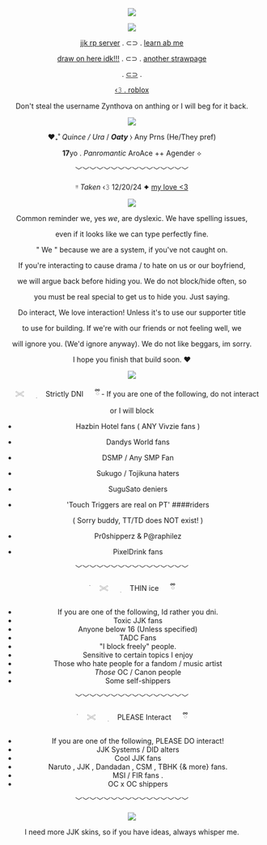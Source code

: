 <div align="center"> 


 ![](https://i.pinimg.com/736x/bc/85/9f/bc859f6f8c97bd87a3f90ad2e28a5fd6.jpg)

 ![](https://komarev.com/ghpvc/?username=55ukun&label=Demonic+Curses&color=4f0409)

 [jjk rp server](https://discord.gg/4VHMmkYGUm) . ⊂⊃ . [learn ab me](https://mmahito.carrd.co/)

 [draw on here idk!!!](https://zynthova.straw.page/) . ⊂⊃ . [another strawpage](https://uraume-sama.straw.page/) 

. [⊂⊃](https://rentry.co/angeliccountdown) . 

[‹𝟹 . roblox](https://www.roblox.com/users/1581608642/profile)

Don't steal the username Zynthova on anthing or I will beg for it back.

![](https://i.pinimg.com/736x/1d/41/72/1d417257bd6486a7d8bb3ef4d3dc689a.jpg)


 ♥︎₊˚ *Quince / Ura* / ***Oaty*** ⧽ Any Prns (He/They pref)

**17**yo . *Panromantic* AroAce ++ Agender ⟡

﹀﹀﹀﹀﹀﹀﹀﹀﹀﹀﹀﹀﹀﹀﹀﹀

 ᵎᵎ *Taken* ‹𝟹 12/20/24 ✦ [my love <3](https://github.com/KYABAHO)

![](https://64.media.tumblr.com/4016e5f13a33ad37e82054ad37f8bde8/e3a2de8c478d99e3-f4/s500x750/1482a7483609d060b63e4ae5e886a89059046a5d.jpg)

Common reminder we, yes *we*, are dyslexic. We have spelling issues,

even if it looks like we can type perfectly fine. 

" We " because we are a system, if you've not caught on.

If you're interacting to cause drama / to hate on us or our boyfriend,

we will argue back before hiding you. We do not block/hide often, so

you must be real special to get us to hide you. Just saying.

Do interact, We love interaction! Unless it's to use our supporter title

to use for building. If we're with our friends or not feeling well, we 

will ignore you. (We'd ignore anyway). We do not like beggars, im sorry.

I hope you finish that build soon. :heart:

![](https://i.pinimg.com/736x/cc/ee/3f/ccee3f4eaef5ceb73166f00079c53bbe.jpg)

   ⠀⠀𓏵⠀⠀ ׅ　 Strictly DNI ⠀⠀ྀི
    - If you are one of the following, do not interact or I will block
 - Hazbin Hotel fans ( ANY Vivzie fans )
 - Dandys World fans
 - DSMP / Any SMP Fan
 - Sukugo / Tojikuna haters
 - SuguSato deniers
 - 'Touch Triggers are real on PT' ####riders

    ( Sorry buddy, TT/TD does NOT exist! )
 - Pr0shipperz & P@raphilez
 - PixelDrink fans

﹀﹀﹀﹀﹀﹀﹀﹀﹀﹀﹀﹀﹀﹀﹀﹀

 ࣪⠀⠀𓏵⠀⠀ ׅ　 THIN ice ⠀⠀ྀི
   - If you are one of the following, Id rather you dni.
- Toxic JJK fans
- Anyone below 16 (Unless specified)
- TADC Fans
- "I block freely" people.
- Sensitive to certain topics I enjoy
- Those who hate people for a fandom / music artist
- *Those* OC / Canon people
- Some self-shippers

﹀﹀﹀﹀﹀﹀﹀﹀﹀﹀﹀﹀﹀﹀﹀﹀

࣪⠀⠀𓏵⠀⠀ ׅ　 PLEASE Interact ⠀⠀ྀི
   - If you are one of the following, PLEASE DO interact!
- JJK Systems / DID alters
- Cool JJK fans
- Naruto , JJK , Dandadan , CSM , TBHK {& more} fans.
- MSI / FIR fans .
- OC x OC shippers

﹀﹀﹀﹀﹀﹀﹀﹀﹀﹀﹀﹀﹀﹀﹀﹀
  
![](https://64.media.tumblr.com/39e454a9ad7c7e54f5405713291fdfcc/2d95474ea227923a-2e/s1280x1920/013d40f8bbd9eb29c541af0ce47d55e395208f1e.jpg)

I need more JJK skins, so if you have ideas, always whisper me.
